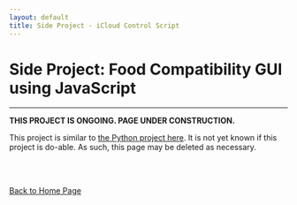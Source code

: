 ```yaml
---
layout: default
title: Side Project - iCloud Control Script
---
```


# Side Project: Food Compatibility GUI using JavaScript

* * *

**THIS PROJECT IS ONGOING. PAGE UNDER CONSTRUCTION.**

This project is similar to [the Python project here](/md_files/side_foodcompat). It is not yet known if this project is do-able. As such, this page may be deleted as necessary.

<!-- ## Side Project Work Repository -->

<!-- Written in JavaScript. -->

<!-- Link: <a href="https://github.com/tkjsung/FoodCompatibility" target="_blank">https://github.com/tkjsung/FoodCompatibility</a>

## About the Side Project

Certain foods, when eaten together, may cause ill effects on our bodies. This is why I own several books on whether certain combinations of foods are compatible with each other. Some are good and have great health benefits, while others are not. Since I often search in a book about if certain foods can be eaten together, I thought that I could make it the process simpler by creating an offline search engine. This way, I can having a database of all the data for ease of search (no flipping through books!).

The code works by converting XLSX file (with my food compatibility database) into a CSV file. Then the Python library pandas is used to read the data into the Python script. Tkinter is chosen for the GUI interface since it is a Python default tool that will ensure cross-platform compatibility (as long as the relevant libraries are installed). -->

<br><br>

[Back to Home Page](/md_files/home)
